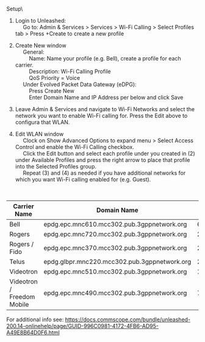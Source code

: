 Setup\
1. Login to Unleashed:\
&nbsp;&nbsp;&nbsp;&nbsp; Go to: Admin & Services > Services > Wi-Fi Calling > Select Profiles tab > Press +Create to create a new profile

2. Create New window\
&nbsp;&nbsp;&nbsp;&nbsp; General:\
&nbsp;&nbsp;&nbsp;&nbsp;&nbsp;&nbsp;&nbsp;&nbsp; Name: Name your profile (e.g. Bell), create a profile for each carrier.\
&nbsp;&nbsp;&nbsp;&nbsp;&nbsp;&nbsp;&nbsp;&nbsp; Description: Wi-Fi Calling Profile\
&nbsp;&nbsp;&nbsp;&nbsp;&nbsp;&nbsp;&nbsp;&nbsp; QoS Priority = Voice\
&nbsp;&nbsp;&nbsp;&nbsp; Under Evolved Packet Data Gateway (eDPG):\
&nbsp;&nbsp;&nbsp;&nbsp;&nbsp;&nbsp;&nbsp;&nbsp; Press Create New\
&nbsp;&nbsp;&nbsp;&nbsp;&nbsp;&nbsp;&nbsp;&nbsp; Enter Domain Name and IP Address per below and click Save

3. Leave Admin & Services and navigate to Wi-Fi Networks and select the network you want to enable Wi-Fi calling for. Press the Edit above to configura that WLAN.
4. Edit WLAN window\
&nbsp;&nbsp;&nbsp;&nbsp; Clock on Show Advanced Options to expand menu > Select Access Control and enable the Wi-Fi Calling checkbox.\
&nbsp;&nbsp;&nbsp;&nbsp; Click the Edit button and select each profile under you created in (2) under Available Profiles and press the right arrow to place that profile into the Selected Profiles group.\
&nbsp;&nbsp;&nbsp;&nbsp; Repeat (3) and (4) as needed if you have additional networks for which you want Wi-Fi calling enabled for (e.g. Guest).
<br>

| Carrier Name               | Domain Name                                  | IP Address     |
| ---------------------------| -------------------------------------------  |----------------|
| Bell                       | epdg.epc.mnc610.mcc302.pub.3gppnetwork.org   | 69.158.242.2   |
| Rogers                     | epdg.epc.mnc720.mcc302.pub.3gppnetwork.org   | 209.148.157.48 |
| Rogers / Fido              | epdg.epc.mnc370.mcc302.pub.3gppnetwork.org   | 209.148.157.48 |
| Telus                      | epdg.glbpr.mnc220.mcc302.pub.3gppnetwork.org | 207.219.233.33 |
| Videotron                  | epdg.epc.mnc510.mcc302.pub.3gppnetwork.org   | 184.163.5.80   |
| Videotron / Freedom Mobile | epdg.epc.mnc490.mcc302.pub.3gppnetwork.org   | 74.115.197.33  |

For additional info see: https://docs.commscope.com/bundle/unleashed-200.14-onlinehelp/page/GUID-996C0981-4172-4FB6-AD95-A49E8B64D0F6.html
